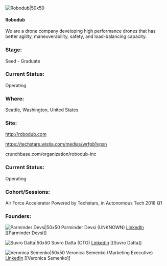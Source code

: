 

![Robodub|50x50](https://apimg.techstars.com/connect/images/image_files/5a73af099c66a9163c000121/original/SquareLogo.jpg)

#### Robodub
We are a drone company developing high performance drones that has better agility, maneuverability, safety, and load-balancing capacity.

### Stage: 
Seed - Graduate 

### Current Status: 
Operating

### Where:
Seattle, Washington, United States

### Site:
http://robodub.com

https://techstars.wistia.com/medias/wrfpb1vpxn

crunchbase.com/organization/robodub-inc

### Current Status: 
Operating

### Cohort/Sessions: 
Air Force Accelerator Powered by Techstars, in Autonomous Tech 2018 Q1

### Founders: 

![Parminder Devsi|50x50](https://s3.amazonaws.com/techstars/default-user-avatar@2x.png) Parminder Devsi (UNKNOWN) [LinkedIn](https://linkedin.com/in/parminder-devsi-7032582) [[Parminder Devsi]]

![Suvro Datta|50x50](https://apimg.techstars.com/connect/images/image_files/5a6693d59c66a963a6000002/original/SuvroPhoto250.jpg) Suvro Datta (CTO) [LinkedIn](https://linkedin.com/in/suvro-datta-51543a28) [[Suvro Datta]]

![Veronica Semenko|50x50](https://apimg.techstars.com/connect/images/image_files/5aec9a3a34a60d170a000001/original/Headshot_me.jpg) Veronica Semenko (Marketing Executive) [LinkedIn](https://linkedin.com/in/veronica-semenko-a74b1713b) [[Veronica Semenko]]


